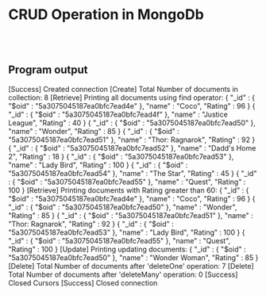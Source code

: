 # CRUD Operation in MongoDb
<br/><br/>
## Program output 
[Success] Created connection
[Create] Total Number of documents in collection: 8
[Retrieve] Printing all documents using find operator: 
{ "_id" : { "$oid" : "5a3075045187ea0bfc7ead4e" }, "name" : "Coco", "Rating" : 96 }
{ "_id" : { "$oid" : "5a3075045187ea0bfc7ead4f" }, "name" : "Justice League", "Rating" : 40 }
{ "_id" : { "$oid" : "5a3075045187ea0bfc7ead50" }, "name" : "Wonder", "Rating" : 85 }
{ "_id" : { "$oid" : "5a3075045187ea0bfc7ead51" }, "name" : "Thor: Ragnarok", "Rating" : 92 }
{ "_id" : { "$oid" : "5a3075045187ea0bfc7ead52" }, "name" : "Dadd's Home 2", "Rating" : 18 }
{ "_id" : { "$oid" : "5a3075045187ea0bfc7ead53" }, "name" : "Lady Bird", "Rating" : 100 }
{ "_id" : { "$oid" : "5a3075045187ea0bfc7ead54" }, "name" : "The Star", "Rating" : 45 }
{ "_id" : { "$oid" : "5a3075045187ea0bfc7ead55" }, "name" : "Quest", "Rating" : 100 }
[Retrieve] Printing documents with Rating greater than 60: 
{ "_id" : { "$oid" : "5a3075045187ea0bfc7ead4e" }, "name" : "Coco", "Rating" : 96 }
{ "_id" : { "$oid" : "5a3075045187ea0bfc7ead50" }, "name" : "Wonder", "Rating" : 85 }
{ "_id" : { "$oid" : "5a3075045187ea0bfc7ead51" }, "name" : "Thor: Ragnarok", "Rating" : 92 }
{ "_id" : { "$oid" : "5a3075045187ea0bfc7ead53" }, "name" : "Lady Bird", "Rating" : 100 }
{ "_id" : { "$oid" : "5a3075045187ea0bfc7ead55" }, "name" : "Quest", "Rating" : 100 }
[Update] Printing updating documents: 
{ "_id" : { "$oid" : "5a3075045187ea0bfc7ead50" }, "name" : "Wonder Woman", "Rating" : 85 }
[Delete] Total Number of documents after 'deleteOne' operation:  7
[Delete] Total Number of documents after 'deleteMany' operation:  0
[Success] Closed Cursors
[Success] Closed connection

